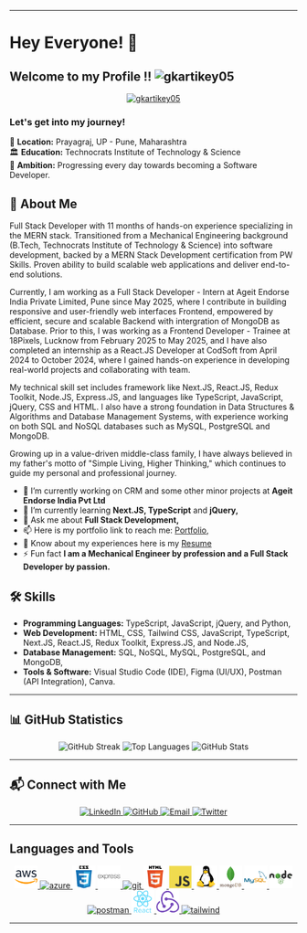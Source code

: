 
---

# Hey Everyone! 🌙

## Welcome to my Profile !! <p align="left" style="display:inline;"> <img src="https://komarev.com/ghpvc/?username=gkartikey05&label=Profile%20views&color=0e75b6&style=flat" alt="gkartikey05" /> </p>

<p align="center"> <a href="https://github.com/ryo-ma/github-profile-trophy"><img src="https://github-profile-trophy.vercel.app/?username=gkartikey05" alt="gkartikey05" /></a> </p>

### Let's get into my journey!

📍 **Location:** Prayagraj, UP - Pune, Maharashtra
<br/>
🏛️ **Education:**  Technocrats Institute of Technology & Science
<br/>
🚀 **Ambition:** Progressing every day towards becoming a Software Developer.


## 🚀 About Me

Full Stack Developer with 11 months of hands-on experience specializing in the MERN stack. Transitioned from a Mechanical Engineering background (B.Tech, Technocrats Institute of Technology & Science) into software development, backed by a MERN Stack Development certification from PW Skills. Proven ability to build scalable web applications and deliver end-to-end solutions.

Currently, I am working as a Full Stack Developer - Intern at Ageit Endorse India Private Limited, Pune since May 2025, where I contribute in building responsive and user-friendly web interfaces Frontend, empowered by efficient, secure and scalable Backend with intergration of MongoDB as Database. Prior to this, I was working as a Frontend Developer - Trainee at 18Pixels, Lucknow from February 2025 to May 2025, and I have also completed an internship as a React.JS Developer at CodSoft from April 2024 to October 2024, where I gained hands-on experience in developing real-world projects and collaborating with team.

My technical skill set includes framework like Next.JS, React.JS, Redux Toolkit, Node.JS, Express.JS, and languages like TypeScript, JavaScript, jQuery, CSS and HTML. I also have a strong foundation in Data Structures & Algorithms and Database Management Systems, with experience working on both SQL and NoSQL databases such as MySQL, PostgreSQL and MongoDB.

Growing up in a value-driven middle-class family, I have always believed in my father's motto of "Simple Living, Higher Thinking," which continues to guide my personal and professional journey.

- 🔭 I’m currently working on CRM and some other minor projects at **Ageit Endorse India Pvt Ltd**
- 🌱 I’m currently learning **Next.JS, TypeScript** and **jQuery,**
- 💬 Ask me about **Full Stack Development,**
- 📫 Here is my portfolio link to reach me: [Portfolio](https://portfolio-kartikey.vercel.app/),
- 📄 Know about my experiences here is my [Resume](https://drive.google.com/file/d/1ieXVy42HLM8gJtyZH6x728PktDQodkez/view?usp=sharing)
- ⚡ Fun fact **I am a Mechanical Engineer by profession and a Full Stack Developer by passion.**


## 🛠️ Skills

- **Programming Languages:** TypeScript, JavaScript, jQuery, and Python,
- **Web Development:** HTML, CSS, Tailwind CSS, JavaScript, TypeScript, Next.JS, React.JS, Redux Toolkit, Express.JS, and Node.JS, 
- **Database Management:** SQL, NoSQL, MySQL, PostgreSQL, and MongoDB,
- **Tools & Software:** Visual Studio Code (IDE), Figma (UI/UX), Postman (API Integration), Canva.

---

## 📊 GitHub Statistics

<p align="center">
  <img alt="GitHub Streak" height="180px" src="https://github-readme-streak-stats.herokuapp.com/?user=gkartikey05&theme=radical">
  <img alt="Top Languages" height="180px" src="https://github-readme-stats-eight-theta.vercel.app/api/top-langs/?username=gkartikey05&theme=radical&layout=compact&exclude_lang=java+r">
  <img alt="GitHub Stats" height="180px" src="https://github-readme-stats.vercel.app/api?username=gkartikey05&count_private=true&theme=radical&show_icons=true">
</p>

---

## 📬 Connect with Me

<p align="center">
  <a href="https://www.linkedin.com/in/gkartikey05">
    <img alt="LinkedIn" src="https://img.shields.io/badge/LinkedIn-0077B5?style=flat&logo=linkedin&logoColor=white" height="30">
  </a>
  <a href="https://github.com/gkartikey05">
    <img alt="GitHub" src="https://img.shields.io/badge/GitHub-181717?style=flat&logo=github&logoColor=white" height="30">
  </a>
   <a href="mailto:gkartikey05@gmail.com">
    <img alt="Email" src="https://img.shields.io/badge/Email-D14836?style=flat&logo=gmail&logoColor=white" height="30">
  </a>
  <a href="https://twitter.com/KartikeyGupta_">
    <img alt="Twitter" src="https://img.shields.io/badge/Twitter-1DA1F2?style=flat&logo=twitter&logoColor=white" height="30">
  </a>
</p>

---

## Languages and Tools

<p align="center"> <a href="https://aws.amazon.com" target="_blank" rel="noreferrer"> <img src="https://raw.githubusercontent.com/devicons/devicon/master/icons/amazonwebservices/amazonwebservices-original-wordmark.svg" alt="aws" width="40" height="40"/> </a> <a href="https://azure.microsoft.com/en-in/" target="_blank" rel="noreferrer"> <img src="https://www.vectorlogo.zone/logos/microsoft_azure/microsoft_azure-icon.svg" alt="azure" width="40" height="40"/> </a> <a href="https://www.w3schools.com/css/" target="_blank" rel="noreferrer"> <img src="https://raw.githubusercontent.com/devicons/devicon/master/icons/css3/css3-original-wordmark.svg" alt="css3" width="40" height="40"/> </a> <a href="https://expressjs.com" target="_blank" rel="noreferrer"> <img src="https://raw.githubusercontent.com/devicons/devicon/master/icons/express/express-original-wordmark.svg" alt="express" width="40" height="40"/> </a> <a href="https://git-scm.com/" target="_blank" rel="noreferrer"> <img src="https://www.vectorlogo.zone/logos/git-scm/git-scm-icon.svg" alt="git" width="40" height="40"/> </a> <a href="https://www.w3.org/html/" target="_blank" rel="noreferrer"> <img src="https://raw.githubusercontent.com/devicons/devicon/master/icons/html5/html5-original-wordmark.svg" alt="html5" width="40" height="40"/> </a> <a href="https://developer.mozilla.org/en-US/docs/Web/JavaScript" target="_blank" rel="noreferrer"> <img src="https://raw.githubusercontent.com/devicons/devicon/master/icons/javascript/javascript-original.svg" alt="javascript" width="40" height="40"/> </a> <a href="https://www.linux.org/" target="_blank" rel="noreferrer"> <img src="https://raw.githubusercontent.com/devicons/devicon/master/icons/linux/linux-original.svg" alt="linux" width="40" height="40"/> </a> <a href="https://www.mongodb.com/" target="_blank" rel="noreferrer"> <img src="https://raw.githubusercontent.com/devicons/devicon/master/icons/mongodb/mongodb-original-wordmark.svg" alt="mongodb" width="40" height="40"/> </a> <a href="https://www.mysql.com/" target="_blank" rel="noreferrer"> <img src="https://raw.githubusercontent.com/devicons/devicon/master/icons/mysql/mysql-original-wordmark.svg" alt="mysql" width="40" height="40"/> </a> <a href="https://nodejs.org" target="_blank" rel="noreferrer"> <img src="https://raw.githubusercontent.com/devicons/devicon/master/icons/nodejs/nodejs-original-wordmark.svg" alt="nodejs" width="40" height="40"/> </a> <a href="https://postman.com" target="_blank" rel="noreferrer"> <img src="https://www.vectorlogo.zone/logos/getpostman/getpostman-icon.svg" alt="postman" width="40" height="40"/> </a> <a href="https://reactjs.org/" target="_blank" rel="noreferrer"> <img src="https://raw.githubusercontent.com/devicons/devicon/master/icons/react/react-original-wordmark.svg" alt="react" width="40" height="40"/> </a> <a href="https://redux.js.org" target="_blank" rel="noreferrer"> <img src="https://raw.githubusercontent.com/devicons/devicon/master/icons/redux/redux-original.svg" alt="redux" width="40" height="40"/> </a> <a href="https://tailwindcss.com/" target="_blank" rel="noreferrer"> <img src="https://www.vectorlogo.zone/logos/tailwindcss/tailwindcss-icon.svg" alt="tailwind" width="40" height="40"/> </a> </p>

---
